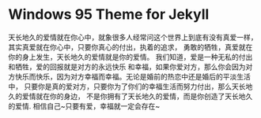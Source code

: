 # Windows 95 Theme for Jekyll
天长地久的爱情就在你心中，就象很多人经常问这个世界上到底有没有真爱一样，其实真爱就在你心中，只要你真心的付出，执着的追求， 勇敢的牺牲，真爱就在你的身上发生，天长地久的爱情就是你的爱情。 我们知道，爱是一种无私的付出和牺牲，爱的回报就是对方的永远快乐 和幸福，如果你爱对方，那么你会因为对方快乐而快乐，因为对方幸福而幸福。无论是婚前的热恋中还是婚后的平淡生活中， 只要你是真的爱对方，只要你为了你们的幸福生活而努力付出，那么天长地久的爱情就在你的身边， 不是你拥有了天长地久的爱情，而是你创造了天长地久的爱情. 相信自己~只要有爱，幸福就一定会存在~
